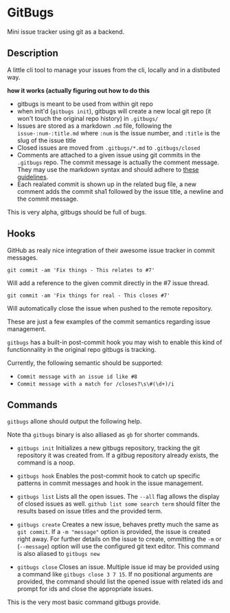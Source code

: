 
# GitBugs

Mini issue tracker using git as a backend.

## Description


A little cli tool to manage your issues from the cli, locally and in a
distibuted way.

**how it works (actually figuring out how to do this**

* gitbugs is meant to be used from within git repo
* when init'd (`gitbugs init`), gitbugs will create a new local
  git repo (it won't touch the original repo history) in `.gitbugs/`
* Issues are stored as a markdown `.md` file, following the
  `issue-:num-:title.md` where `:num` is the issue number, and `:title`
  is the slug of the issue title
* Closed issues are moved from `.gitbugs/*.md` to `.gitbugs/closed`
* Comments are attached to a given issue using git commits in the
  `.gitbugs` repo. The commit message is actually the comment message.
  They may use the markdown syntax and should adhere to [these
  guidelines](http://tbaggery.com/2008/04/19/a-note-about-git-commit-messages.html).
* Each realated commit is shown up in the related bug file, a new
  comment adds the commit sha1 followed by the issue title, a newline
  and the commit message.

This is very alpha, gitbugs should be full of bugs.

## Hooks

GitHub as realy nice integration of their awesome issue tracker in
commit messages.

    git commit -am 'Fix things - This relates to #7'

Will add a reference to the given commit directly in the #7 issue
thread.

    git commit -am 'Fix things for real - This closes #7'

Will automatically close the issue when pushed to the remote repository.

These are just a few examples of the commit semantics regarding issue
management.

`gitbugs` has a built-in post-commit hook you may wish to enable this
kind of functionnality in the original repo gitbugs is tracking.


Currently, the following semantic should be supported:

* `Commit message with an issue id like #8`
* `Commit message with a match for /closes?\s\#(\d+)/i`


## Commands

`gitbugs` allone should output the following help.

Note tha `gitbugs` binary is also alliased as `gb` for shorter commands.

* `gitbugs init`
Initializes a new gitbugs repository, tracking the git
repository it was created from. If a gitbug repository already exists,
the command is a noop.

* `gitbugs hook`
Enables the post-commit hook to catch up specific patterns in commit
messages and hook in the issue management.

* `gitbugs list`
Lists all the open issues. The `--all` flag allows the display of closed
issues as well. `github list some search term` should filter the results
based on issue titles and the provided term.

* `gitbugs create`
Creates a new issue, behaves pretty much the same as `git commit`. If a
`-m "message"` option is provided, the issue is created right away. For
further details on the issue to create, ommitting the `-m` or
(`--message`) option will use the configured git text editor. This
command is also aliased to `gitbugs new`

* `gitbugs close`
Closes an issue. Multiple issue id may be provided using a command like
`gitbugs close 3 7 15`. If no positional arguments are provided, the
command should list the opened issue with related ids and prompt for ids
and close the appropriate issues.


This is the very most basic command gitbugs provide.




